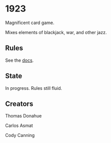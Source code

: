 1923
====

Magnificent card game. 

Mixes elements of blackjack, war, and other jazz.

Rules
-----
See the [docs](https://github.com/donahut/1923/tree/master/docs).

State
-----
In progress. Rules still fluid.


Creators
--------
Thomas Donahue

Carlos Asmat

Cody Canning
